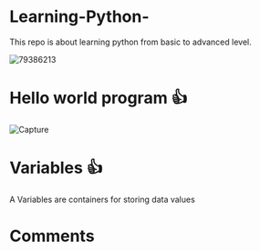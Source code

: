 # Learning-Python-
This repo is about learning python from basic to advanced level. 

![79386213](https://user-images.githubusercontent.com/47294637/112926071-89208680-9130-11eb-87ed-829e324fe846.jpg)

# Hello world program 👍
![Capture](https://user-images.githubusercontent.com/47294637/112948948-4a052c00-9156-11eb-8283-a1964c1da9ad.JPG)

# Variables 👍
A Variables are containers for storing data values

# Comments


